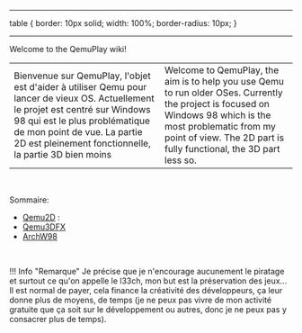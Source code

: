 ----
table {
  border: 10px solid;
  width: 100%;
  border-radius: 10px;
}

----

Welcome to the QemuPlay wiki!

| | |
|-|-|
|Bienvenue sur QemuPlay, l'objet est d'aider à utiliser Qemu pour lancer de vieux OS. Actuellement le projet est centré sur Windows 98 qui est le plus problématique de mon point de vue. La partie 2D est pleinement fonctionnelle, la partie 3D bien moins| Welcome to QemuPlay, the aim is to help you use Qemu to run older OSes. Currently the project is focused on Windows 98 which is the most problematic from my point of view. The 2D part is fully functional, the 3D part less so.|

<br>

Sommaire:  
- [Qemu2D](./01-qemu2d/00-presentation.md) :  
- [Qemu3DFX](./02-qemu3dfx/)  
- [ArchW98](./03-archw98/01-presentation.md)  

<br>

!!! Info "Remarque"
    Je précise que je n'encourage aucunement le piratage et surtout ce qu'on appelle le l33ch, mon but est la préservation des jeux... Il est normal de payer, cela finance la créativité des développeurs, ça leur donne plus de moyens, de temps (je ne peux pas vivre de mon activité gratuite que ça soit sur le développement ou autres, donc je ne peux pas y consacrer plus de temps).

 
